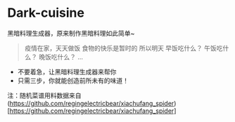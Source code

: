 # Dark-cuisine
黑暗料理生成器，原来制作黑暗料理如此简单~

> 疫情在家，天天做饭
> 食物的快乐是暂时的
> 所以明天
> 早饭吃什么？
> 午饭吃什么？
> 晚饭吃什么？
> ...

- 不要着急，让黑暗料理生成器来帮你
- 只需三步，你就能创造前所未有的味道！

注：随机菜谱用料数据来自(https://github.com/regingelectricbear/xiachufang_spider)[https://github.com/regingelectricbear/xiachufang_spider]
